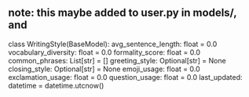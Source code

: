 ## note: this maybe added to user.py in models/, and 

class WritingStyle(BaseModel):
    avg_sentence_length: float = 0.0
    vocabulary_diversity: float = 0.0
    formality_score: float = 0.0
    common_phrases: List[str] = []
    greeting_style: Optional[str] = None
    closing_style: Optional[str] = None
    emoji_usage: float = 0.0
    exclamation_usage: float = 0.0
    question_usage: float = 0.0
    last_updated: datetime = datetime.utcnow()
